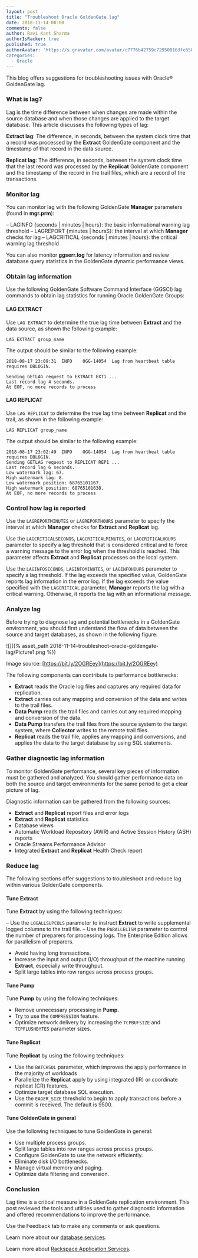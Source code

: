 ```yaml
---
layout: post
title: "Troubleshoot Oracle GoldenGate lag"
date: 2018-11-14 00:00
comments: false
author: Ravi Kant Sharma
authorIsRacker: true
published: true
authorAvatar: 'https://s.gravatar.com/avatar/c7776b42759c729500163fc6588221ac’
categories:
  - Oracle
---
```


This blog offers suggestions for troubleshooting issues with Oracle&reg;
GoldenGate lag.

<!-- more -->

### What is lag?

Lag is the time difference between when changes are made within the source
database and when those changes are applied to the target database. This article
discusses the following types of lag:

**Extract lag**: The difference, in seconds, between the system clock time that
a record was processed by the **Extract** GoldenGate component and the timestamp
of that record in the data source.

**Replicat lag**: The difference, in seconds, between the system clock time that
the last record was processed by the **Replicat** GoldenGate component and the
timestamp of the record in the trail files, which are a record of the transactions.

### Monitor lag

You can monitor lag with the following GoldenGate **Manager** parameters (found in
**mgr.prm**):

–  LAGINFO {seconds | minutes | hours}: the basic informational warning lag threshold
–  LAGREPORT {minutes | hoursS}: the interval at which **Manager** checks for lag
–  LAGCRITICAL {seconds | minutes | hours}: the critical warning lag threshold

You can also monitor **ggserr.log** for latency information and review database
query statistics in the GoldenGate dynamic performance views.

### Obtain lag information

Use the following GoldenGate Software Command Interface (GGSCI) lag commands to
obtain lag statistics for running Oracle GoldenGate Groups:

#### LAG EXTRACT

Use `LAG EXTRACT` to determine the true lag time between **Extract** and the data
source, as shown the following example:

    LAG EXTRACT group_name

The output should be similar to the following example:

    2018-08-17 23:09:31  INFO    OGG-14054  Lag from heartbeat table requires DBLOGIN.

    Sending GETLAG request to EXTRACT EXT1 ...
    Last record lag 4 seconds.
    At EOF, no more records to process

#### LAG REPLICAT

Use `LAG REPLICAT` to determine the true lag time between **Replicat** and the
trail, as shown in the following example:

    LAG REPLICAT group_name

The output should be similar to the following example:

    2018-08-17 23:02:49  INFO    OGG-14054  Lag from heartbeat table requires DBLOGIN.
    Sending GETLAG request to REPLICAT REP1 ...
    Last record lag 6 seconds.
    Low watermark lag: 67.
    High watermark lag: 8.
    Low watermark position: 68765101167.
    High watermark position: 68765101638.
    At EOF, no more records to process

### Control how lag is reported

Use the `LAGREPORTMINUTES` or `LAGREPORTHOURS` parameter to specify the interval
at which **Manager** checks for **Extract** and **Replicat** lag.

Use the `LAGCRITICALSECONDS`, `LAGCRITICALMINUTES`, or `LAGCRITICALHOURS`
parameter to specify a lag threshold that is considered critical and to force a
warning message to the error log when the threshold is reached. This parameter
affects **Extract** and **Replicat** processes on the local system.

Use the `LAGINFOSECONDS`, `LAGINFOMINUTES`, or `LAGINFOHOURS` parameter to
specify a lag threshold. If the lag exceeds the specified value, GoldenGate
reports lag information in the error log. If the lag exceeds the value specified
with the `LAGCRITICAL` parameter, **Manager** reports the lag with a critical
warning. Otherwise, it reports the lag with an informational message.

### Analyze lag

Before trying to diagnose lag and potential bottlenecks in a GoldenGate
environment, you should first understand the flow of data between the source and
target databases, as shown in the following figure:

![]({% asset_path 2018-11-14-troubleshoot-oracle-goldengate-lag/Picture1.png %})

Image source: [https://bit.ly/2OGREey](https://bit.ly/2OGREey)

The following components can contribute to performance bottlenecks:

- **Extract** reads the Oracle log files and captures any required data for
  replication.
- **Extract** carries out any mapping and conversion of the data and writes
  to the trail files.
- **Data Pump** reads the trail files and carries out any required mapping and
  conversion of the data.
- **Data Pump** transfers the trail files from the source system to the target
  system, where **Collector** writes to the remote trail files.
- **Replicat** reads the trail file, applies any mapping and conversions, and
  applies the data to the target database by using SQL statements.

### Gather diagnostic lag information

To monitor GoldenGate performance, several key pieces of information must be
gathered and analyzed. You should gather performance data on both the source
and target environments for the same period to get a clear picture of lag.

Diagnostic information can be gathered from the following sources:

-  **Extract** and **Replicat** report files and error logs
-  **Extract** and **Replicat** statistics
-  Database views
-  Automatic Workload Repository (AWR) and Active Session History (ASH) reports
-  Oracle Streams Performance Advisor
-  Integrated **Extract** and **Replicat** Health Check report

### Reduce lag

The following sections offer suggestions to troubleshoot and reduce lag within
various GoldenGate components.

#### Tune Extract

Tune **Extract** by using the following techniques:

–  Use the `LOGALLSUPCOLS` parameter to instruct **Extract** to write
   supplemental logged columns to the trail file.
–  Use the `PARALLELISM` parameter to control the number of preparers for
   processing logs. The Enterprise Edition allows for parallelism of preparers.
-  Avoid having long transactions.
-  Increase the input and output (I/O) throughput of the machine running
   **Extract**, especially write throughput.
-  Split large tables into row ranges across process groups.

#### Tune Pump

Tune **Pump** by using the following techniques:

-  Remove unnecessary processing in **Pump**.
-  Try to use the `COMPRESSION` feature.
-  Optimize network delivery by increasing the `TCPBUFSIZE` and `TCPFLUSHBYTES`
   parameter sizes.

#### Tune Replicat

Tune **Replicat** by using the following techniques:

-  Use the `BATCHSQL` parameter, which improves the apply performance in the
   majority of workloads
-  Parallelize the **Replicat** apply by using integrated (IR) or coordinate
   replicat (CR) features.
-  Optimize target database SQL execution.
-  Use the `EAGER_SIZE` threshold to begin to apply transactions before a
   commit is received. The default is 9500.

#### Tune GoldenGate in general

Use the following techniques to tune GoldenGate in general:

-	Use multiple process groups.
-  Split large tables into row ranges across process groups.
-	Configure GoldenGate to use the network efficiently.
-	Eliminate disk I/O bottlenecks.
-	Manage virtual memory and paging.
-	Optimize data filtering and conversion.

### Conclusion

Lag time is a critical measure in a GoldenGate replication environment. This
post reviewed the tools and utilities used to gather diagnostic information
and offered recommendations to improve the performance.

Use the Feedback tab to make any comments or ask questions.

Learn more about our [database services](https://www.rackspace.com/dba-services).

Learn more about [Rackspace Application Services](https://www.rackspace.com/application-management).
